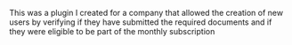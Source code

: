 This was a plugin I created for a company that allowed the creation of new users by verifying if they have submitted the required documents and if they were eligible to be part of the monthly subscription
